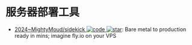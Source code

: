 # 服务器部署工具

- [2024~MightyMoud/sidekick ![code](https://ng-tech.icu/assets/code.svg) ![star](https://img.shields.io/github/stars/MightyMoud/sidekick)](https://github.com/MightyMoud/sidekick): Bare metal to production ready in mins; imagine fly.io on your VPS
